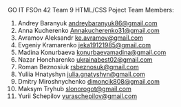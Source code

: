 GO IT FSOn 42 Team 9 HTML/CSS Poject
Team Members:
1. Andrey Baranyuk andreybaranyuk86@gmail.com
2. Anna Kucherenko Annakucherenko31@gmail.com
3. Avramov Aleksandr ke.avramov@gmail.com
4. Evgeniy Kramarenko jeka19121985@gmail.com
5. Madina Konurbaeva konurbaevamadina@gmail.com
6. Nazar Honcharenko ukrainabest02@gmail.com
7. Roman Beznosiuk rsbeznosuk@gmail.com
8. Yuliia Hnatyshyn julia.gnatyshyn@gmail.com
9. Dmitry Miroshnychenko dimoncik808@gmail.com
10. Maksym Tryhub slonorogot@gmail.com
11. Yurii Schepilov yuraschepilov@gmail.com








